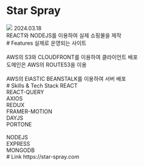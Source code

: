 # Star Spray 
<img src="https://res.cloudinary.com/hoyahoya/image/upload/v1710141096/letter/logo/logo_144_sjjqqr.png">
2024.03.18<br>
REACT와 NODEJS를 이용하여 실제 쇼핑몰을 제작<br>
# Features
실제로 운영되는 사이트<br>
<br>
AWS의 S3와 CLOUDFRONT를 이용하여 클라이언트 배포<br>
도메인은 AWS의 ROUTE53을 이용<br>
<br>
AWS의 ElASTIC BEANSTALK를 이용하여 서버 배포<br>
# Skills & Tech Stack
REACT<br>
REACT-QUERY<br>
AXIOS<br>
REDUX<br>
FRAMER-MOTION<br>
DAYJS<br>
PORTONE<br>
<br>
NODEJS<br>
EXPRESS<br>
MONGODB<br>
# Link
https://star-spray.com <br>








